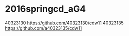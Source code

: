 # 2016springcd_aG4

40323130            https://github.com/40323130/cdw11
40323135            https://github.com/a40323135/cdw11